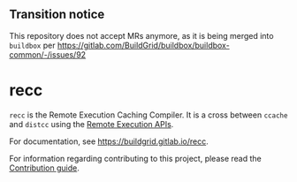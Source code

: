 ## Transition notice

This repository does not accept MRs anymore, as it is being merged into `buildbox`
per https://gitlab.com/BuildGrid/buildbox/buildbox-common/-/issues/92

# recc

`recc` is the Remote Execution Caching Compiler. It is a cross between `ccache`
and `distcc` using the [Remote Execution APIs](https://github.com/bazelbuild/remote-apis).

For documentation, see https://buildgrid.gitlab.io/recc.

For information regarding contributing to this project, please read the
[Contribution guide](CONTRIBUTING.md).
